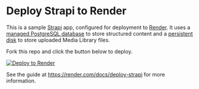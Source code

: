 # Deploy Strapi to Render

This is a sample [Strapi](https://strapi.io/) app, configured for deployment to [Render](https://render.com). It uses a [managed PostgreSQL database](https://render.com/docs/databases) to store structured content and a [persistent disk](https://render.com/docs/disks) to store uploaded Media Library files.

Fork this repo and click the button below to deploy.

[![Deploy to Render](https://render.com/images/deploy-to-render-button.svg)](https://render.com/deploy?repo=https://github.com/artetecha/strapi-postgres-render)

See the guide at https://render.com/docs/deploy-strapi for more information.
